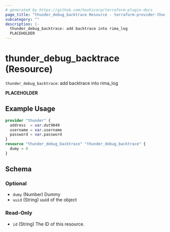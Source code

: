 ```yaml
---
# generated by https://github.com/hashicorp/terraform-plugin-docs
page_title: "thunder_debug_backtrace Resource - terraform-provider-thunder"
subcategory: ""
description: |-
  thunder_debug_backtrace: add backtrace into rima_log
  PLACEHOLDER
---
```


# thunder_debug_backtrace (Resource)

`thunder_debug_backtrace`: add backtrace into rima_log

__PLACEHOLDER__

## Example Usage

```terraform
provider "thunder" {
  address  = var.dut9049
  username = var.username
  password = var.password
}
resource "thunder_debug_backtrace" "thunder_debug_backtrace" {
  dumy = 0
}
```

<!-- schema generated by tfplugindocs -->
## Schema

### Optional

- `dumy` (Number) Dummy
- `uuid` (String) uuid of the object

### Read-Only

- `id` (String) The ID of this resource.


